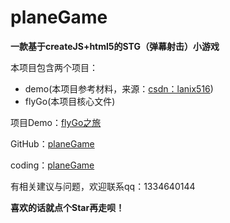 # planeGame
<b>一款基于createJS+html5的STG（弹幕射击）小游戏</b>
<p>本项目包含两个项目：<p>
<ul>
  <li>demo(本项目参考材料，来源：<a href="https://blog.csdn.net/lanix516/article/details/47357747?locationNum=15&fps=1">csdn：lanix516</a>)</li>
  <li>flyGo(本项目核心文件)</li>
</ul>
<p>项目Demo：<a href="http://masaiqi1996.coding.me/planeGame/">flyGo之旅</a></p>
<p>GitHub：<a href="https://github.com/Raremaa/planeGame">planeGame</a></p>
<p>coding：<a href="https://git.coding.net/masaiqi1996/planeGame.git">planeGame</a></p>
<p>有相关建议与问题，欢迎联系qq：1334640144</p>
<b>喜欢的话就点个Star再走呗！</b>
